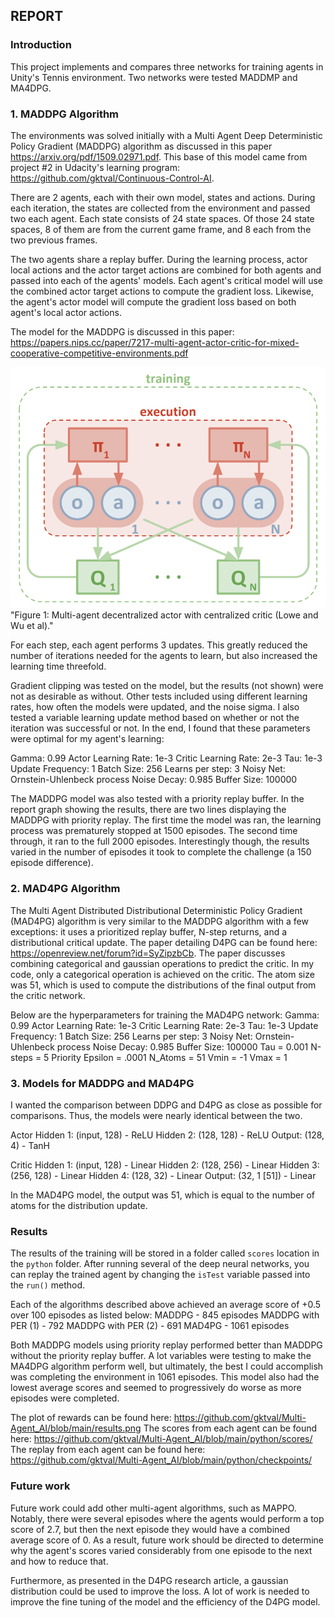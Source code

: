 ## REPORT

### Introduction
This project implements and compares three networks for training agents in Unity's Tennis environment. Two networks were tested MADDMP and MA4DPG.

### 1. MADDPG Algorithm
The environments was solved initially with a Multi Agent Deep Deterministic Policy Gradient (MADDPG) algorithm as discussed in this paper https://arxiv.org/pdf/1509.02971.pdf. This base of this model came from project #2 in Udacity's learning program: https://github.com/gktval/Continuous-Control-AI. 

There are 2 agents, each with their own model, states and actions. During each iteration, the states are collected from the environment and passed two each agent. Each state consists of 24 state spaces. Of those 24 state spaces, 8 of them are from the current game frame, and 8 each from the two previous frames.

The two agents share a replay buffer. During the learning process, actor local actions and the actor target actions are combined for both agents and passed into each of the agents' models. Each agent's critical model will use the combined actor target actions to compute the gradient loss. Likewise, the agent's actor model will compute the gradient loss based on both agent's local actor actions.

The model for the MADDPG is discussed in this paper: https://papers.nips.cc/paper/7217-multi-agent-actor-critic-for-mixed-cooperative-competitive-environments.pdf

![Pong](multi-agent-actor-critic.png)"Figure 1: Multi-agent decentralized actor with centralized critic (Lowe and Wu et al)."


For each step, each agent performs 3 updates. This greatly reduced the number of iterations needed for the agents to learn, but also increased the learning time threefold. 

Gradient clipping was tested on the model, but the results (not shown) were not as desirable as without. Other tests included using different learning rates, how often the models were updated, and the noise sigma. I also tested a variable learning update method based on whether or not the iteration was successful or not. In the end, I found that these parameters were optimal for my agent's learning:

Gamma: 0.99
Actor Learning Rate: 1e-3
Critic Learning Rate: 2e-3
Tau: 1e-3 
Update Frequency: 1
Batch Size: 256
Learns per step:  3
Noisy Net: Ornstein-Uhlenbeck process
Noise Decay: 0.985
Buffer Size: 100000

The MADDPG model was also tested with a priority replay buffer. In the report graph showing the results, there are two lines displaying the MADDPG with priority replay. The first time the model was ran, the learning process was prematurely stopped at 1500 episodes. The second time through, it ran to the full 2000 episodes. Interestingly though, the results varied in the number of episodes it took to complete the challenge (a 150 episode difference).


### 2. MAD4PG Algorithm
The Multi Agent Distributed Distributional Deterministic Policy Gradient (MAD4PG) algorithm is very similar to the MADDPG algorithm with a few exceptions: it uses a prioritized replay buffer, N-step returns, and a distributional critical update. The paper detailing D4PG can be found here: https://openreview.net/forum?id=SyZipzbCb. The paper discusses combining categorical and gaussian operations to predict the critic. In my code, only a categorical operation is achieved on the critic. The atom size was 51, which is used to compute the distributions of the final output from the critic network.

Below are the hyperparameters for training the MAD4PG network:
Gamma: 0.99
Actor Learning Rate: 1e-3
Critic Learning Rate: 2e-3
Tau: 1e-3 
Update Frequency: 1
Batch Size: 256
Learns per step:  3
Noisy Net: Ornstein-Uhlenbeck process
Noise Decay: 0.985
Buffer Size: 100000
Tau = 0.001
N-steps = 5
Priority Epsilon = .0001
N_Atoms = 51
Vmin = -1
Vmax = 1



### 3. Models for MADDPG and MAD4PG
I wanted the comparison between DDPG and D4PG as close as possible for comparisons. Thus, the models were nearly identical between the two. 

Actor 
	Hidden 1: (input, 128) - ReLU
	Hidden 2: (128, 128) - ReLU
	Output: (128, 4) - TanH

Critic
	Hidden 1: (input, 128) - Linear
	Hidden 2: (128, 256) - Linear
	Hidden 3: (256, 128) - Linear
	Hidden 4: (128, 32) - Linear
	Output: (32, 1 [51]) - Linear

In the MAD4PG model, the output was 51, which is equal to the number of atoms for the distribution update.


### Results
The results of the training will be stored in a folder called `scores` location in the `python` folder. After running several of the deep neural networks, you can replay the trained agent by changing the `isTest` variable passed into the `run()` method. 

Each of the algorithms described above achieved an average score of +0.5 over 100 episodes as listed below:
MADDPG - 845 episodes
MADDPG with PER (1) - 792
MADDPG with PER (2) - 691
MAD4PG - 1061 episodes

Both MADDPG models using priority replay performed better than MADDPG without the priority replay buffer. A lot variables were testing to make the MA4DPG algorithm perform well, but ultimately, the best I could accomplish was completing the environment in 1061 episodes. This model also had the lowest average scores and seemed to progressively do worse as more episodes were completed.


The plot of rewards can be found here:
https://github.com/gktval/Multi-Agent_AI/blob/main/results.png
The scores from each agent can be found here:
https://github.com/gktval/Multi-Agent_AI/blob/main/python/scores/
The replay from each agent can be found here:
https://github.com/gktval/Multi-Agent_AI/blob/main/python/checkpoints/

### Future work
Future work could add other multi-agent algorithms, such as MAPPO. Notably, there were several episodes where the agents would perform a top score of 2.7, but then the next episode they would have a combined average score of 0. As a result, future work should be directed to determine why the agent's scores varied considerably from one episode to the next and how to reduce that. 

Furthermore, as presented in the D4PG research article, a gaussian distribution could be used to improve the loss. A lot of work is needed to improve the fine tuning of the model and the efficiency of the D4PG model.